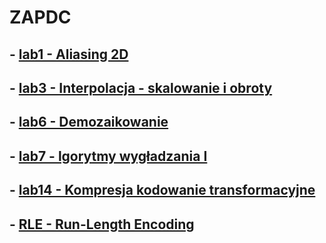 # ZAPDC
 ## - [lab1 - Aliasing 2D](https://github.com/221349/ZAPDC/tree/master/lab1)
 ## - [lab3 - Interpolacja - skalowanie i obroty](https://github.com/221349/ZAPDC/tree/master/lab3)
 ## - [lab6 - Demozaikowanie](https://github.com/221349/ZAPDC/tree/master/lab6)
 ## - [lab7 - lgorytmy wygładzania I](https://github.com/221349/ZAPDC/tree/master/lab7)
 ## - [lab14 - Kompresja kodowanie transformacyjne](https://github.com/221349/ZAPDC/tree/master/lab14)
 ## - [RLE - Run-Length Encoding](https://github.com/221349/ZAPDC/tree/master/RLE)
